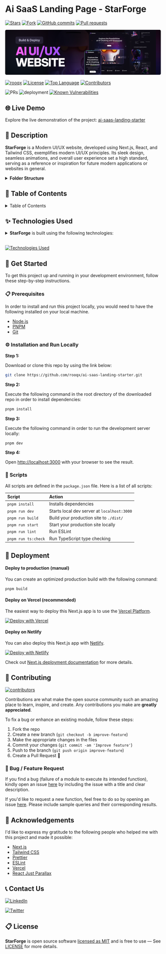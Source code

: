 # Ai SaaS Landing Page - StarForge

<!-- GitHub badges -->

<!-- [![Latest release](https://img.shields.io/github/v/release/rooqx/ai-saas-landing-starter?label=Latest%20release&style=social)](https://github.com/rooqx/ai-saas-landing-starter/releases/tag/v0.1.0) -->

[![Stars](https://img.shields.io/github/stars/rooqx/ai-saas-landing-starter?style=social)](https://github.com/rooqx/ai-saas-landing-starter/stargazers)
[![Fork](https://img.shields.io/github/forks/rooqx/ai-saas-landing-starter?style=social)](https://github.com/rooqx/ai-saas-landing-starter/forks)
[![GitHub commits](https://img.shields.io/github/commit-activity/t/rooqx/ai-saas-landing-starter?style=social&logo=github)](https://github.com/rooqx/ai-saas-landing-starter/commits)
[![Pull requests](https://img.shields.io/github/issues-pr/rooqx/ai-saas-landing-starter?style=social&logo=github)](https://github.com/rooqx/ai-saas-landing-starter/pulls)

![demo](./public/thumbnail.png)

[![rooqx](https://custom-icon-badges.demolab.com/badge/made%20by%20-rooqx-556bf2?logo=github&logoColor=white&labelColor=101827)](https://github.com/rooqx)
[![License](https://img.shields.io/github/license/rooqx/ai-saas-landing-starter?color=dddddd&labelColor=000000)](https://github.com/rooqx/ai-saas-landing-starter/blob/main/LICENSE)
[![Top Language](https://img.shields.io/github/languages/top/rooqx/ai-saas-landing-starter?logo=github&logoColor=%23007ACC&label=TypeScript)](https://www.typescriptlang.org/)
[![Contributors](https://img.shields.io/github/contributors/rooqx/ai-saas-landing-starter?style=flat&color=orange&label=Contributors)](https://github.com/rooqx/ai-saas-landing-starter/graphs/contributors)

<!-- ![Release](https://img.shields.io/github/release/rooqx/ai-saas-landing-starter.svg) -->

![PRs](https://img.shields.io/badge/PRs-welcome-ff69b4.svg?style=shields)
![deployment](https://img.shields.io/github/deployments/rooqx/ai-saas-landing-starter/Production?logo=vercel&label=Website)
[![Known Vulnerabilities](https://snyk.io/test/github/rooqx/ai-saas-landing-starter/badge.svg)](https://snyk.io/test/github/rooqx/ai-saas-landing-starter)

## 🌐 Live Demo

Explore the live demonstration of the project:
[ai-saas-landing-starter](https://ai-saas-landing-starter.vercel.app/)

## 📝 Description

**StarForge** is a Modern UI/UX website, developed using Next.js, React, and
Tailwind CSS, exemplifies modern UI/UX principles. Its sleek design, seamless
animations, and overall user experience set a high standard, serving as a
reference or inspiration for future modern applications or websites in general.

<details><summary><b>Folder Structure</b></summary>

```bash
ai-saas-landing-starter/
├── .vscode/
│   └── settings.json
├── app/
│   ├── favicon.ico
│   ├── globals.css
│   ├── page.tsx
│   └── layout.tsx
├── components/
│   ├── atoms/
│   │   ├── button.tsx
│   │   ├── generating.tsx
│   │   ├── heading.tsx
│   │   └── tagline.tsx
│   ├── design/
│   │   ├── benefits.tsx
│   │   ├── collaboration.tsx
│   │   ├── hero.tsx
│   │   ├── navbar.tsx
│   │   ├── pricing.tsx
│   │   ├── roadmap.tsx
│   │   └── services.tsx
│   ├── layout/
│   │   ├── footer.tsx
│   │   ├── navbar.tsx
│   │   └── section.tsx
│   ├── sections/
│   │   ├── benefits/index.tsx
│   │   ├── collaboration/index.tsx
│   │   ├── hero/
│   │   │   ├── company-logos.tsx
│   │   │   ├── notification.tsx
│   │   │   └── index.tsx
│   │   ├── pricing/
│   │   │   ├── pricing-list.tsx
│   │   │   └── index.tsx
│   │   ├── roadmap/index.tsx
│   │   └── services/index.tsx
│   └── svg/
│       ├── arrow.tsx
│       ├── brackets.tsx
│       ├── button-gradient.tsx
│       ├── chat-bubble-wing.tsx
│       ├── clip-path.tsx
│       ├── menu-svg.tsx
│       ├── plus-svg.tsx
│       └── section-svg.tsx
├── constants/
│   └── index.ts
├── hooks/
│   └── use-get-call-by-id.ts
├── lib/
│   └── utils.ts
├── public/
│   ├── assets/[[...slug]]/[[...]].{png,svg,jpg}
│   ├── thumbnail.png
│   ├── next.svg
│   └── vercel.svg
├── .eslintignore
├── .eslintrc.json
├── .gitignore
├── .prettierignore
├── .prettierrc
├── next-env.d.ts
├── next.config.mjs
├── package-lock.json
├── package.json
├── postcss.config.mjs
├── README.md
├── tailwind.config.ts
└── tsconfig.json
```

</details>

## 📖 Table of Contents

<details><summary>Table of Contents</summary>

- [Live Demo](#-live-demo)
- [Description](#-description)
- [Technologies Used](#-technologies-used)
- [Get Started](#-get-started)
  - [Prerequisites](#-prerequisites)
  - [Installation and Run Locally](#-installation-and-run-locally)
  - [Scripts](#-scripts)
- [Deployment](#-deployment)
  - [Deploy to production (manual)](#-deploy-to-production-manual)
  - [Deploy on Vercel (recommended)](#-deploy-on-vercel-recommended)
  - [Deploy on Netlify](#-deploy-on-netlify)
- [Contributing](#-contributing)
  - [Bug / Feature Request](#-bug--feature-request)
- [Acknowledgements](#-acknowledgements)
- [Contact Us](#-contact-us)
- [License](#-license)

</details>

## ✨ Technologies Used

<details><summary><b>StarForge</b> is built using the following technologies:</summary>

- [TypeScript](https://www.typescriptlang.org/): TypeScript is a typed superset
  of JavaScript that compiles to plain JavaScript.
- [Next.js](https://nextjs.org/): Next.js is a React framework for building
  server-side rendered and statically generated web applications.
- [Tailwind CSS](https://tailwindcss.com/): Tailwind CSS is a utility-first CSS
  framework for rapidly building custom user interfaces.
- [ESLint](https://eslint.org/): ESLint is a static code analysis tool for
  identifying problematic patterns found in JavaScript code.
- [Prettier](https://prettier.io/): Prettier is an opinionated code formatter.
- [React Just Parallax](https://www.npmjs.com/package/react-just-parallax):
  React Just Parallax is a simple and lightweight parallax component for React.
- [Vercel](https://vercel.com/): Vercel is a cloud platform for frontend
  developers, providing the frameworks, workflows, and infrastructure to build a
  faster, more personalized Web.

</details><br/>

[![Technologies Used](https://skillicons.dev/icons?i=ts,nextjs,tailwind,vercel)](https://skillicons.dev)

## 🧰 Get Started

To get this project up and running in your development environment, follow these
step-by-step instructions.

### 📋 Prerequisites

In order to install and run this project locally, you would need to have the
following installed on your local machine.

- [Node.js](https://nodejs.org/en/)
- [PNPM](https://pnpm.io/installation)
- [Git](https://git-scm.com/downloads)

### ⚙️ Installation and Run Locally

**Step 1:**

Download or clone this repo by using the link below:

```bash
git clone https://github.com/rooqx/ai-saas-landing-starter.git
```

**Step 2:**

Execute the following command in the root directory of the downloaded repo in
order to install dependencies:

```bash
pnpm install
```

**Step 3:**

Execute the following command in order to run the development server locally:

```bash
pnpm dev
```

**Step 4:**

Open [http://localhost:3000](http://localhost:3000) with your browser to see the
result.

### 📜 Scripts

All scripts are defined in the `package.json` file. Here is a list of all
scripts:

| Script              | Action                                      |
| :------------------ | :------------------------------------------ |
| `pnpm install`      | Installs dependencies                       |
| `pnpm run dev`      | Starts local dev server at `localhost:3000` |
| `pnpm run build`    | Build your production site to `./dist/`     |
| `pnpm run start`    | Start your production site locally          |
| `pnpm run lint`     | Run ESLint                                  |
| `pnpm run ts:check` | Run TypeScript type checking                |

## 🚀 Deployment

#### Deploy to production (manual)

You can create an optimized production build with the following command:

```bash
pnpm build
```

#### Deploy on Vercel (recommended)

The easiest way to deploy this Next.js app is to use the
[Vercel Platform](https://vercel.com/new?utm_medium=default-template&filter=next.js&utm_source=create-next-app&utm_campaign=create-next-app-readme).

[![Deploy with Vercel](https://vercel.com/button)](https://vercel.com/new/clone?repository-url=https%3A%2F%2Fgithub.com%2Frooqx%2Fai-saas-landing-starter)

#### Deploy on Netlify

You can also deploy this Next.js app with [Netlify](https://www.netlify.com/).

[![Deploy with Netlify](https://www.netlify.com/img/deploy/button.svg)](https://app.netlify.com/start/deploy?repository=https://github.com/rooqx/ai-saas-landing-starter)

Check out [Next.js deployment documentation](https://nextjs.org/docs/deployment)
for more details.

## 🔧 Contributing

[![contributors](https://contrib.rocks/image?repo=rooqx/ai-saas-landing-starter)](https://github.com/rooqx/ai-saas-landing-starter/graphs/contributors)

Contributions are what make the open source community such an amazing place to
learn, inspire, and create. Any contributions you make are **greatly
appreciated**.

To fix a bug or enhance an existing module, follow these steps:

1. Fork the repo
2. Create a new branch (`git checkout -b improve-feature`)
3. Make the appropriate changes in the files
4. Commit your changes (`git commit -am 'Improve feature'`)
5. Push to the branch (`git push origin improve-feature`)
6. Create a Pull Request 🎉

### 📩 Bug / Feature Request

If you find a bug (failure of a module to execute its intended function), kindly
open an issue
[here](https://github.com/rooqx/ai-saas-landing-starter/issues/new) by including
the issue with a title and clear description.

If you'd like to request a new function, feel free to do so by opening an issue
[here](https://github.com/rooqx/ai-saas-landing-starter/issues/new). Please
include sample queries and their corresponding results.

## 💎 Acknowledgements

I'd like to express my gratitude to the following people who helped me with this
project and made it possible:

- [Next.js](https://nextjs.org/)
- [Tailwind CSS](https://tailwindcss.com/)
- [Prettier](https://prettier.io/)
- [ESLint](https://eslint.org/)
- [Vercel](https://vercel.com/)
- [React Just Parallax](https://www.npmjs.com/package/react-just-parallax)

## 📞 Contact Us

<!-- [![Telegram](https://img.shields.io/badge/Telegram-@rooqx-2CA5E0?style=social&logo=telegram&logoColor=000000)](https://t.me/rooqx) -->

[![LinkedIn](https://img.shields.io/badge/LinkedIn-rooqx-blue?style=flat&logo=linkedin&logoColor=b0c0c0&labelColor=363D44)](https://www.linkedin.com/in/irooqx)

<!-- [![Instagram](https://img.shields.io/badge/Instagram-rooqx-grey?style=flat&logo=instagram&logoColor=b0c0c0&labelColor=8134af)](https://www.instagram.com/rooqx) -->

[![Twitter](https://img.shields.io/twitter/follow/irooqx.svg?style=social)](https://twitter.com/intent/follow?screen_name=irooqx)

## 📋 License

**StarForge** is open source software
[licensed as MIT](https://opensource.org/license/mit/) and is free to use — See
[LICENSE](https://github.com/rooqx/ai-saas-landing-starter/blob/main/LICENSE)
for more details.
